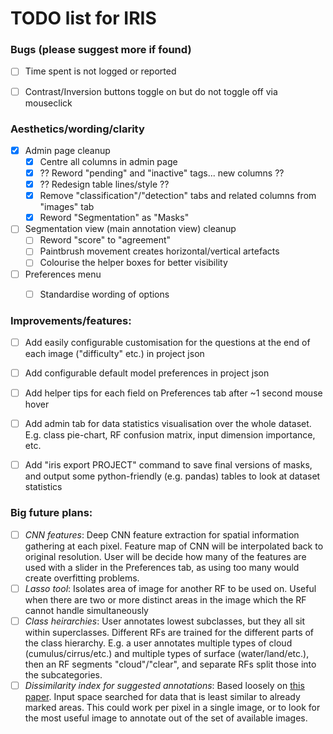 # TODO list for IRIS

### Bugs (please suggest more if found)

- [ ] Time spent is not logged or reported
- [ ] Contrast/Inversion buttons toggle on but do not toggle off via mouseclick


### Aesthetics/wording/clarity

- [x] Admin page cleanup
  - [x] Centre all columns in admin page
  - [x] ?? Reword "pending" and "inactive" tags... new columns ??
  - [x] ?? Redesign table lines/style ??
  - [x] Remove "classification"/"detection" tabs and related columns from "images" tab
  - [x] Reword "Segmentation" as "Masks"
- [ ] Segmentation view (main annotation view) cleanup
  - [ ] Reword "score" to "agreement"
  - [ ] Paintbrush movement creates horizontal/vertical artefacts
  - [ ] Colourise the helper boxes for better visibility
- [ ] Preferences menu
  - [ ] Standardise wording of options


### Improvements/features:

- [ ] Add easily configurable customisation for the questions at the end of each image ("difficulty" etc.) in project json
- [ ] Add configurable default model preferences in project json
- [ ] Add helper tips for each field on Preferences tab after ~1 second mouse hover
- [ ] Add admin tab for data statistics visualisation over the whole dataset. E.g. class pie-chart, RF confusion matrix, input dimension importance, etc.
- [ ] Add "iris export <options> PROJECT" command to save final versions of masks, and output some python-friendly (e.g. pandas) tables to look at dataset statistics


### Big future plans:

- [ ] *CNN features*: Deep CNN feature extraction for spatial information gathering at each pixel. Feature map of CNN will be interpolated back to original resolution. User will be decide how many of the features are used with a slider in the Preferences tab, as using too many would create overfitting problems.
- [ ] *Lasso tool*: Isolates area of image for another RF to be used on. Useful when there are two or more distinct areas in the image which the RF cannot handle simultaneously
- [ ] *Class heirarchies*: User annotates lowest subclasses, but they all sit within superclasses. Different RFs are trained for the different parts of the class hierarchy. E.g. a user annotates multiple types of cloud (cumulus/cirrus/etc.) and multiple types of surface (water/land/etc.), then an RF segments "cloud"/"clear", and separate RFs split those into the subcategories.
- [ ] *Dissimilarity index for suggested annotations*: Based loosely on [this paper](https://besjournals.onlinelibrary.wiley.com/doi/full/10.1111/2041-210X.13650). Input space searched for data that is least similar to already marked areas. This could work per pixel in a single image, or to look for the most useful image to annotate out of the set of available images.
